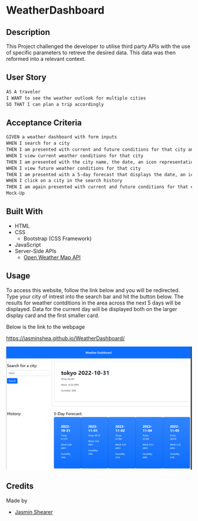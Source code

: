 # WeatherDashboard
## Description

This Project challenged the developer to utilise third party APIs with the use of specific parameters to retreve the desired data. This data was then reformed into a relevant context. 

## User Story
```md
AS A traveler
I WANT to see the weather outlook for multiple cities
SO THAT I can plan a trip accordingly
```
## Acceptance Criteria
```md
GIVEN a weather dashboard with form inputs
WHEN I search for a city
THEN I am presented with current and future conditions for that city and that city is added to the search history
WHEN I view current weather conditions for that city
THEN I am presented with the city name, the date, an icon representation of weather conditions, the temperature, the humidity, and the the wind speed
WHEN I view future weather conditions for that city
THEN I am presented with a 5-day forecast that displays the date, an icon representation of weather conditions, the temperature, the wind speed, and the humidity
WHEN I click on a city in the search history
THEN I am again presented with current and future conditions for that city
Mock-Up
```

## Built With

* HTML
* CSS
    * Bootstrap (CSS Framework)
* JavaScript
* Server-Side APIs
    * [Open Weather Map API](https://openweathermap.org/forecast5)

## Usage 

To access this website, follow the link below and you will be redirected. Type your city of intrest into the search bar and hit the button below. The results for weather contditions in the area across the next 5 days will be displayed. Data for the current day will be displayed both on the larger display card and the first smaller card.

Below is the link to the webpage

https://jasminshea.github.io/WeatherDashboard/

![image of home screen](./assets/images/homepage.png)

## Credits

Made by
* [Jasmin Shearer](https://github.com/jasminshea)


